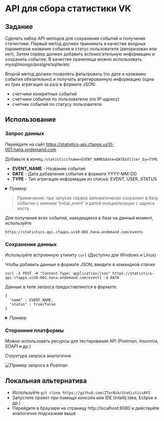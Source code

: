 # API для сбора статистики VK
## Задание
Сделать набор API-методов для сохранения событий и получения статистики.
Первый метод должен принимать в качестве входных параметров название события и статус пользователя (авторизован или нет). Затем сервер должен добавить вспомогательную информацию и сохранить событие. В качестве хранилища можно использовать mysql/mongo/postgre/sqlite/etc

Второй метод должен позволять фильтровать (по дате и названию события обязательно) и получать агрегированную информацию (одна из трех агрегация за раз) в формате JSON:
- счетчики конкретных событий
- счетчики событий по пользователю (по IP-адресу)
- счетчик событий по статусу пользователя
## Использование
### Запрос данных
Перейдите на сайт https://statistics-api.cfapps.us10-001.hana.ondemand.com

Добавьте в конец ```/statistics?name=EVENT_NAME&date=DATE&filter_by=TYPE```
- **EVENT_NAME** - Название события
- **DATE** - Дата добавления события в формате YYYY-MM-DD
- **TYPE** - Тип агрегации информации из списка: EVENT, USER, STATUS

<details>
  <summary> Пример </summary>
  
  ```https://statistics-api.cfapps.us10-001.hana.ondemand.com/statistics?name=Logged_in&date=2023-05-10&filter_by=user```
  
  Выведет счетчики IP адресов всех пользователей, вызвавших событие 'Logged_in' за 10 мая 2023:
  ```
  {
    "10.154.247.133"  : 1,
    "5.18.216.26" : 3
  }
  ```
</details>

> Примечание: при запуске сервер автоматически сохраняет в базу событие с именем 'Initial_event' и датой инициализации с адреса хоста

Для получения всех событий, находящихся в базе на данный момент, используйте

```https://statistics-api.cfapps.us10-001.hana.ondemand.com/events```
### Сохранение данных
Используйте встроенную утилиту ```curl``` (Доступно для Windows и Linux)

Чтобы добавить данные в формате JSON, введите в командной строке

```curl -X POST -H "Content-Type: application/json" https://statistics-api.cfapps.us10-001.hana.ondemand.com/events -d DATA```

Данные в теле запроса предоставляются в формате:
```
{
  "name" : EVENT_NAME,
  "status" : true/false
}
```
<details>
  <summary> Пример </summary>
  
  ```
  curl -X POST -H "Content-Type: application/json" https://statistics-api.cfapps.us10-001.hana.ondemand.com/events -d "{\"name\" : \"Logged_in\", \"status\" : false}"
  ```
  Добавит в базу событие 'Logged_in' неавторизированного пользователя вместе с текущей датой и адресом отправителя
</details>

### Сторонние платформы
Можно использовать ресурсы для тестирования API (Postman, Insomnia, SOAPI и др.)

Структура запроса аналогична

![](https://github.com/ITerNik/StatisticsAPI/blob/master/images/Postman_query_example.png?raw=true "Пример запроса в Postman")
## Локальная альтернатива
- Используйте ```git clone https://github.com/ITerNik/StatisticsAPI```
- Запустите проект при помощи консоли или IDE (Intellij Idea, Eclipse и др.)
- Перейдите в браузере на страницу http://localhost:8080 и действуйте аналогично подсказкам выше
